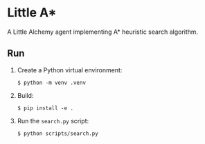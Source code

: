 # Little A*

A Little Alchemy agent implementing A* heuristic search algorithm.

## Run

1. Create a Python virtual environment:
    ```console
    $ python -m venv .venv
    ```

2. Build:
    ```console
    $ pip install -e .
    ```

2. Run the `search.py` script:
    ```console
    $ python scripts/search.py
    ```